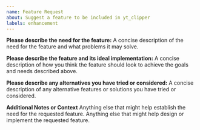 ```yaml
---
name: Feature Request
about: Suggest a feature to be included in yt_clipper
labels: enhancement
---
```


**Please describe the need for the feature:**
A concise description of the need for the feature and what problems it may solve.

**Please describe the feature and its ideal implementation:**
A concise description of how you think the feature should look to achieve the goals and needs described above.

**Please describe any alternatives you have tried or considered:**
A concise description of any alternative features or solutions you have tried or considered.

**Additional Notes or Context**
Anything else that might help establish the need for the requested feature.
Anything else that might help design or implement the requested feature.
